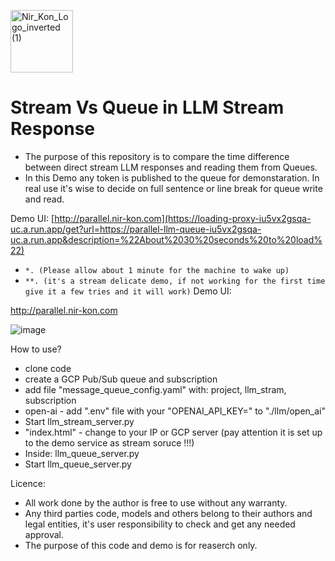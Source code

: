 <p align="left">
<!--   <img src="https://github.com/konnir/x_grammar_spelling/assets/119952960/f415aef0-dd6b-4223-81be-9ce5d677b53a" alt="anyword_logo" width="150" style="margin-left: 50px;"/> -->
  <img src="https://github.com/konnir/x_grammar_spelling/assets/119952960/aaae3161-5d93-4e82-87bf-1ac468f1817a" alt="Nir_Kon_Logo_inverted (1)" width="100"/>
</p>

# Stream Vs Queue in LLM Stream Response
- The purpose of this repository is to compare the time difference between direct stream LLM responses and reading them from Queues. 
- In this Demo any token is published to the queue for demonstaration. In real use it's wise to decide on full sentence or line break for queue write and read.

Demo UI: [http://parallel.nir-kon.com](https://loading-proxy-iu5vx2gsqa-uc.a.run.app/get?url=https://parallel-llm-queue-iu5vx2gsqa-uc.a.run.app&description=%22About%2030%20seconds%20to%20load%22)
- `*. (Please allow about 1 minute for the machine to wake up)`
- `**. (it's a stream delicate demo, if not working for the first time give it a few tries and it will work)`
Demo UI:

<a href="https://loading-proxy-iu5vx2gsqa-uc.a.run.app/get?url=https://parallel-llm-queue-iu5vx2gsqa-uc.a.run.app&description=%22About%2030%20seconds%20to%20load%22" target="_blank">http://parallel.nir-kon.com</a>



![image](https://github.com/konnir/llm_straem_from_queue/assets/119952960/c68a35f3-3941-40f6-8b48-9342c009f5cc)

How to use?
- clone code
- create a GCP Pub/Sub queue and subscription
- add file "message_queue_config.yaml" with: project, llm_stram, subscription
- open-ai - add ".env" file with your "OPENAI_API_KEY=" to "./llm/open_ai"
- Start llm_stream_server.py
- "index.html" - change to your IP or GCP server (pay attention it is set up to the demo service as stream soruce !!!)
- Inside: llm_queue_server.py
- Start llm_queue_server.py

Licence: 
- All work done by the author is free to use without any warranty.
- Any third parties code, models and others belong to their authors and legal entities, it's user responsibility to check and get any needed approval.
- The purpose of this code and demo is for reaserch only. 

